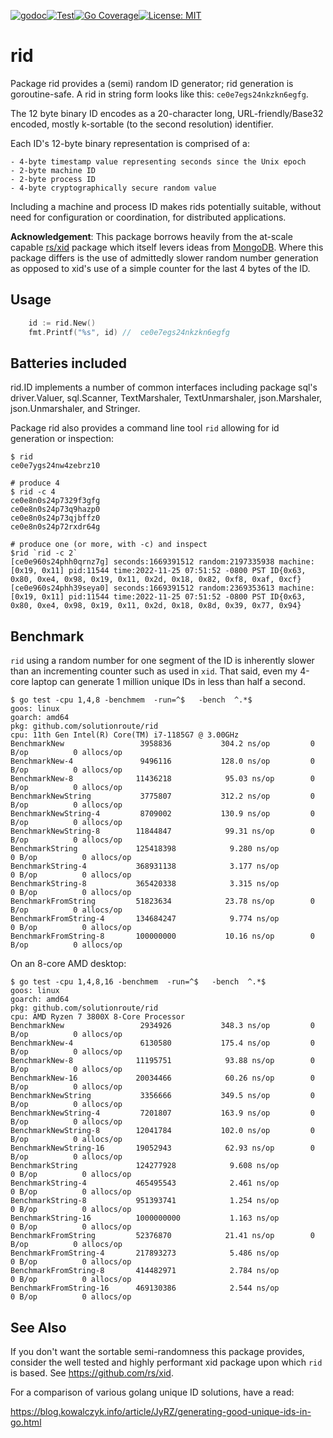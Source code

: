 [![godoc](http://img.shields.io/badge/godev-reference-blue.svg?style=flat)](https://pkg.go.dev/github.com/solutionroute/rid?tab=doc)[![Test](https://github.com/solutionroute/rid/actions/workflows/test.yaml/badge.svg)](https://github.com/solutionroute/rid/actions/workflows/test.yaml)[![Go Coverage](https://img.shields.io/badge/coverage-98.3%25-brightgreen.svg?style=flat)](http://gocover.io/github.com/solutionroute/rid)[![License: MIT](https://img.shields.io/badge/License-MIT-yellow.svg)](https://opensource.org/licenses/MIT)

# rid

Package rid provides a (semi) random ID generator; rid generation is
goroutine-safe. A rid in string form looks like this: `ce0e7egs24nkzkn6egfg`.

The 12 byte binary ID encodes as a 20-character long, URL-friendly/Base32
encoded, mostly k-sortable (to the second resolution) identifier.

Each ID's 12-byte binary representation is comprised of a:

    - 4-byte timestamp value representing seconds since the Unix epoch
    - 2-byte machine ID
    - 2-byte process ID
    - 4-byte cryptographically secure random value

Including a machine and process ID makes rids potentially suitable, without
need for configuration or coordination, for distributed applications.

**Acknowledgement**: This package borrows heavily from the at-scale capable 
[rs/xid](https://github.com/rs/xid) package which itself levers ideas from
[MongoDB](https://docs.mongodb.com/manual/reference/method/ObjectId/). Where
this package differs is the use of admittedly slower random number generation
as opposed to xid's use of a simple counter for the last 4 bytes of the ID.

## Usage

```go
    id := rid.New()
    fmt.Printf("%s", id) //  ce0e7egs24nkzkn6egfg
```

## Batteries included

rid.ID implements a number of common interfaces including package sql's
driver.Valuer, sql.Scanner, TextMarshaler, TextUnmarshaler, json.Marshaler,
json.Unmarshaler, and Stringer.

Package rid also provides a command line tool `rid` allowing for id generation
or inspection:

    $ rid
    ce0e7ygs24nw4zebrz10

    # produce 4
    $ rid -c 4
    ce0e8n0s24p7329f3gfg
    ce0e8n0s24p73q9hazp0
    ce0e8n0s24p73qjbffz0
    ce0e8n0s24p72rxdr64g

    # produce one (or more, with -c) and inspect
    $rid `rid -c 2`
    [ce0e960s24phh0qrnz7g] seconds:1669391512 random:2197335938 machine:[0x19, 0x11] pid:11544 time:2022-11-25 07:51:52 -0800 PST ID{0x63, 0x80, 0xe4, 0x98, 0x19, 0x11, 0x2d, 0x18, 0x82, 0xf8, 0xaf, 0xcf}
    [ce0e960s24phh39seya0] seconds:1669391512 random:2369353613 machine:[0x19, 0x11] pid:11544 time:2022-11-25 07:51:52 -0800 PST ID{0x63, 0x80, 0xe4, 0x98, 0x19, 0x11, 0x2d, 0x18, 0x8d, 0x39, 0x77, 0x94}

## Benchmark

`rid` using a random number for one segment of the ID is inherently slower than
an incrementing counter such as used in `xid`. That said, even my 4-core laptop
can generate 1 million unique IDs in less than half a second.

    $ go test -cpu 1,4,8 -benchmem  -run=^$   -bench  ^.*$ 
    goos: linux
    goarch: amd64
    pkg: github.com/solutionroute/rid
    cpu: 11th Gen Intel(R) Core(TM) i7-1185G7 @ 3.00GHz
    BenchmarkNew            	 3958836	       304.2 ns/op	       0 B/op	       0 allocs/op
    BenchmarkNew-4          	 9496116	       128.0 ns/op	       0 B/op	       0 allocs/op
    BenchmarkNew-8          	11436218	        95.03 ns/op	       0 B/op	       0 allocs/op
    BenchmarkNewString      	 3775807	       312.2 ns/op	       0 B/op	       0 allocs/op
    BenchmarkNewString-4    	 8709002	       130.9 ns/op	       0 B/op	       0 allocs/op
    BenchmarkNewString-8    	11844847	        99.31 ns/op	       0 B/op	       0 allocs/op
    BenchmarkString         	125418398	         9.280 ns/op	       0 B/op	       0 allocs/op
    BenchmarkString-4       	368931138	         3.177 ns/op	       0 B/op	       0 allocs/op
    BenchmarkString-8       	365420338	         3.315 ns/op	       0 B/op	       0 allocs/op
    BenchmarkFromString     	51823634	        23.78 ns/op	       0 B/op	       0 allocs/op
    BenchmarkFromString-4   	134684247	         9.774 ns/op	       0 B/op	       0 allocs/op
    BenchmarkFromString-8   	100000000	        10.16 ns/op	       0 B/op	       0 allocs/op

On an 8-core AMD desktop:

    $ go test -cpu 1,4,8,16 -benchmem  -run=^$   -bench  ^.*$
    goos: linux
    goarch: amd64
    pkg: github.com/solutionroute/rid
    cpu: AMD Ryzen 7 3800X 8-Core Processor             
    BenchmarkNew              	 2934926	       348.3 ns/op	       0 B/op	       0 allocs/op
    BenchmarkNew-4            	 6130580	       175.4 ns/op	       0 B/op	       0 allocs/op
    BenchmarkNew-8            	11195751	        93.88 ns/op	       0 B/op	       0 allocs/op
    BenchmarkNew-16           	20034466	        60.26 ns/op	       0 B/op	       0 allocs/op
    BenchmarkNewString        	 3356666	       349.5 ns/op	       0 B/op	       0 allocs/op
    BenchmarkNewString-4      	 7201807	       163.9 ns/op	       0 B/op	       0 allocs/op
    BenchmarkNewString-8      	12041784	       102.0 ns/op	       0 B/op	       0 allocs/op
    BenchmarkNewString-16     	19052943	        62.93 ns/op	       0 B/op	       0 allocs/op
    BenchmarkString           	124277928	         9.608 ns/op	       0 B/op	       0 allocs/op
    BenchmarkString-4         	465495543	         2.461 ns/op	       0 B/op	       0 allocs/op
    BenchmarkString-8         	951393741	         1.254 ns/op	       0 B/op	       0 allocs/op
    BenchmarkString-16        	1000000000	         1.163 ns/op	       0 B/op	       0 allocs/op
    BenchmarkFromString       	52376870	        21.41 ns/op	       0 B/op	       0 allocs/op
    BenchmarkFromString-4     	217893273	         5.486 ns/op	       0 B/op	       0 allocs/op
    BenchmarkFromString-8     	414482971	         2.784 ns/op	       0 B/op	       0 allocs/op
    BenchmarkFromString-16    	469130386	         2.544 ns/op	       0 B/op	       0 allocs/op

## See Also

If you don't want the sortable semi-randomness this package provides, consider
the well tested and highly performant xid package upon which `rid` is based.
See https://github.com/rs/xid.

For a comparison of various golang unique ID solutions, have a read:

https://blog.kowalczyk.info/article/JyRZ/generating-good-unique-ids-in-go.html

